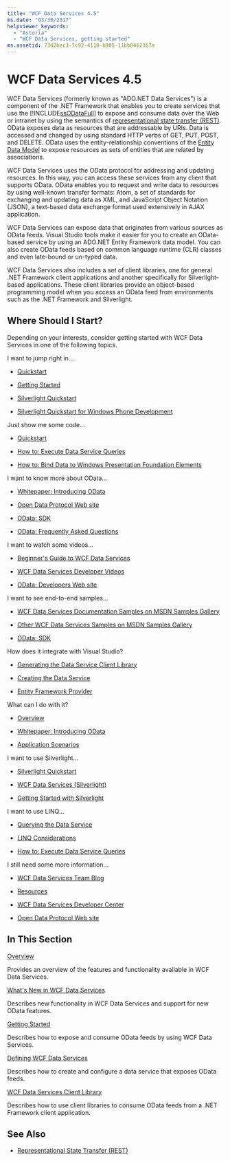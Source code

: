 ```yaml
---
title: "WCF Data Services 4.5"
ms.date: "03/30/2017"
helpviewer_keywords:
  - "Astoria"
  - "WCF Data Services, getting started"
ms.assetid: 73d2bec3-7c92-4110-b905-11bb0462357a
---
```

# WCF Data Services 4.5

WCF Data Services (formerly known as "ADO.NET Data Services") is a component of the .NET Framework that enables you to create services that use the [!INCLUDE[ssODataFull](../../../../includes/ssodatafull-md.md)] to expose and consume data over the Web or intranet by using the semantics of [representational state transfer (REST)](https://go.microsoft.com/fwlink/?LinkId=113919). OData exposes data as resources that are addressable by URIs. Data is accessed and changed by using standard HTTP verbs of GET, PUT, POST, and DELETE. OData uses the entity-relationship conventions of the [Entity Data Model](../../../../docs/framework/data/adonet/entity-data-model.md) to expose resources as sets of entities that are related by associations.

WCF Data Services uses the OData protocol for addressing and updating resources. In this way, you can access these services from any client that supports OData. OData enables you to request and write data to resources by using well-known transfer formats: Atom, a set of standards for exchanging and updating data as XML, and JavaScript Object Notation (JSON), a text-based data exchange format used extensively in AJAX application.

WCF Data Services can expose data that originates from various sources as OData feeds. Visual Studio tools make it easier for you to create an OData-based service by using an ADO.NET Entity Framework data model. You can also create OData feeds based on common language runtime (CLR) classes and even late-bound or un-typed data.

WCF Data Services also includes a set of client libraries, one for general .NET Framework client applications and another specifically for Silverlight-based applications. These client libraries provide an object-based programming model when you access an OData feed from environments such as the .NET Framework and Silverlight.

## Where Should I Start?

Depending on your interests, consider getting started with WCF Data Services in one of the following topics.

I want to jump right in...

-   [Quickstart](../../../../docs/framework/data/wcf/quickstart-wcf-data-services.md)

-   [Getting Started](../../../../docs/framework/data/wcf/getting-started-with-wcf-data-services.md)

-   [Silverlight Quickstart](https://go.microsoft.com/fwlink/?LinkID=192782)

-   [Silverlight Quickstart for Windows Phone Development](https://go.microsoft.com/fwlink/?LinkID=214535)

Just show me some code...

-   [Quickstart](../../../../docs/framework/data/wcf/quickstart-wcf-data-services.md)

-   [How to: Execute Data Service Queries](../../../../docs/framework/data/wcf/how-to-execute-data-service-queries-wcf-data-services.md)

-   [How to: Bind Data to Windows Presentation Foundation Elements](../../../../docs/framework/data/wcf/bind-data-to-wpf-elements-wcf-data-services.md)

I want to know more about OData...

 -   [Whitepaper: Introducing OData](https://go.microsoft.com/fwlink/?LinkId=220867)

-   [Open Data Protocol Web site](https://go.microsoft.com/fwlink/?LinkID=184554)

-   [OData: SDK](https://go.microsoft.com/fwlink/?LinkID=185248)

-   [OData: Frequently Asked Questions](https://go.microsoft.com/fwlink/?LinkId=185867)

I want to watch some videos...

-   [Beginner's Guide to WCF Data Services](https://go.microsoft.com/fwlink/?LinkId=220864)

-   [WCF Data Services Developer Videos](https://go.microsoft.com/fwlink/?LinkId=220861)

-   [OData: Developers Web site](https://go.microsoft.com/fwlink/?LinkId=185866)

I want to see end-to-end samples...

-   [WCF Data Services Documentation Samples on MSDN Samples Gallery](https://go.microsoft.com/fwlink/?LinkID=220865)

-   [Other WCF Data Services Samples on MSDN Samples Gallery](https://go.microsoft.com/fwlink/?LinkId=220866)

-   [OData: SDK](https://go.microsoft.com/fwlink/?LinkID=185248)

How does it integrate with Visual Studio?

-   [Generating the Data Service Client Library](../../../../docs/framework/data/wcf/generating-the-data-service-client-library-wcf-data-services.md)

-   [Creating the Data Service](../../../../docs/framework/data/wcf/creating-the-data-service.md)

-   [Entity Framework Provider](../../../../docs/framework/data/wcf/entity-framework-provider-wcf-data-services.md)

What can I do with it?

-   [Overview](../../../../docs/framework/data/wcf/wcf-data-services-overview.md)

-   [Whitepaper: Introducing OData](https://go.microsoft.com/fwlink/?LinkId=220867)

-   [Application Scenarios](../../../../docs/framework/data/wcf/application-scenarios-wcf-data-services.md)

I want to use Silverlight...

-   [Silverlight Quickstart](https://go.microsoft.com/fwlink/?LinkID=192782)

-   [WCF Data Services (Silverlight)](https://go.microsoft.com/fwlink/?LinkID=143149)

-   [Getting Started with Silverlight](https://go.microsoft.com/fwlink/?LinkId=148366)

I want to use LINQ...

-   [Querying the Data Service](../../../../docs/framework/data/wcf/querying-the-data-service-wcf-data-services.md)

-   [LINQ Considerations](../../../../docs/framework/data/wcf/linq-considerations-wcf-data-services.md)

-   [How to: Execute Data Service Queries](../../../../docs/framework/data/wcf/how-to-execute-data-service-queries-wcf-data-services.md)

I still need some more information...

-   [WCF Data Services Team Blog](https://go.microsoft.com/fwlink/?LinkID=150511)

-   [Resources](../../../../docs/framework/data/wcf/wcf-data-services-resources.md)

-   [WCF Data Services Developer Center](https://go.microsoft.com/fwlink/?LinkId=220868)

-   [Open Data Protocol Web site](https://go.microsoft.com/fwlink/?LinkID=184554)

## In This Section

 [Overview](../../../../docs/framework/data/wcf/wcf-data-services-overview.md)

 Provides an overview of the features and functionality available in WCF Data Services.

 [What's New in WCF Data Services](https://msdn.microsoft.com/library/cf22cad5-b8d9-472b-8d7c-b863b64eaae8)

 Describes new functionality in WCF Data Services and support for new OData features.

 [Getting Started](../../../../docs/framework/data/wcf/getting-started-with-wcf-data-services.md)

 Describes how to expose and consume OData feeds by using WCF Data Services.

 [Defining WCF Data Services](../../../../docs/framework/data/wcf/defining-wcf-data-services.md)

 Describes how to create and configure a data service that exposes OData feeds.

 [WCF Data Services Client Library](../../../../docs/framework/data/wcf/wcf-data-services-client-library.md)

 Describes how to use client libraries to consume OData feeds from a .NET Framework client application.

## See Also

- [Representational State Transfer (REST)](https://go.microsoft.com/fwlink/?LinkId=113919)
